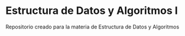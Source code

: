 # Estructura de Datos y Algoritmos I
Repositorio creado para la materia de Estructura de Datos y Algoritmos

